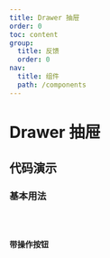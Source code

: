 ```yaml
---
title: Drawer 抽屉
order: 0
toc: content
group:
  title: 反馈
  order: 0
nav:
  title: 组件
  path: /components
---
```


# Drawer 抽屉

## 代码演示

### 基本用法

<code src="./demos/basic.tsx" />

### 带操作按钮

<code src="./demos/operation.tsx" />
